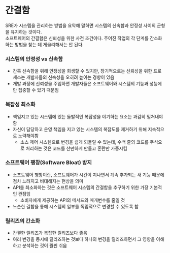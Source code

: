 # 간결함

SRE가 시스템을 관리하는 방법을 요약해 말하면 시스템의 신속함과 안정성 사이의 군형을 유지하는 것이다.  
소프트웨어의 간결함은 신뢰성을 위한 사전 조건이다. 주어진 작업의 각 단계를 간소화 하는 방법을 찾는 데 게을리해서는 안 된다.

### 시스템의 안정성 vs 신속함

* 간혹 신속함을 위해 안정성을 희생할 수 있지만, 장기적으로는 신뢰성을 위한 프로세스는 개발자들의 신속성을 오히려 높이는 경향이 있음
* 개발 과정에 신뢰성을 주입하면 개발자들은 소프트웨어와 시스템의 기능과 성능에만 집중할 수 있기 때문임

### 복잡성 최소화

* 책임지고 있는 시스템에 있는 돌발적인 복잡성을 야기하는 요소는 과감히 밀쳐내야함
* 자신이 담당하고 운영 책임을 지고 있는 시스템의 복잡도를 제거하기 위해 지속적으로 노력해야함
  * 소스 제어 시스템으로 변경을 쉽게 되돌릴 수 있는데, 수백 줄의 코드를 주석으로 처리하는 것은 코드를 산만하게 만들고 혼란만 가중시킴

### 소프트웨어 팽창(Software Bloat) 방지

* 소프트웨어 팽창이란, 소프트웨어가 시간이 지나면서 계속 추가되는 새 기능 때문에 점차 느려지고 비대해지는 현상을 의미
* API를 최소화하는 것은 소프트웨어 시스템의 간결함을 추구하기 위한 가장 기본적인 관점임
  * 소비자에게 제공하는 API의 메서드와 매개변수를 줄일 것
* 느슨한 결합을 통해 시스템의 일부를 독립적으로 변경할 수 있도록 함

### 릴리즈의 간소화

* 간결한 릴리즈가 복잡한 릴리즈보다 좋음
* 여러 변경을 동시에 릴리즈하는 것보다 하나의 변경을 릴리즈하면서 그 영향을 이해하고 분석하는 것이 훨씬 쉬움
